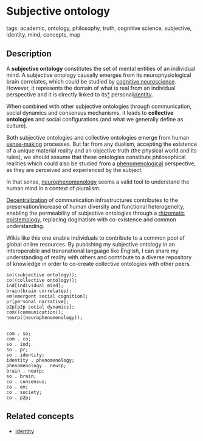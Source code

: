 # Subjective ontology

tags: academic, ontology, philosophy, truth, cognitive science, subjective, identity, mind, concepts, map

## Description

A **subjective ontology** constitutes the set of mental entities of an individual mind. A subjective ontology causally emerges from its neurophysiological brain correlates, which could be studied by [cognitive neuroscience](../../tags/neuroscience.md). However, it represents the domain of what is real from an individual perspective and it is directly linked to its[*](../notebook/pronouns.md) personal[identity](identity.md). 

When combined with other subjective ontologies through communication, social dynamics and consensus mechanisms, it leads to **collective ontologies** and social configurations (and what we generally define as culture).

Both subjective ontologies and collective ontologies emerge from human [sense-making](sense-making.md) processes.
But far from any dualism, accepting the existence of a unique material reality and an objective truth (the physical world and its rules), we should assume that these ontologies constitute philosophical realities which could also be studied from a [phenomenological](phenomenology.md) perspective, as they are perceived and experienced by the subject.

In that sense, [neurophenomenology](../../tags/neurophenomenology.md) seems a valid tool to understand the human mind in a context of pluralism.

[Decentralization](decentralization.md) of communication infrastructures contributes to the preservation/increase of human diversity and functional heterogeneity, enabling the permeability of subjective ontologies through a [rhizomatic epistemology](rhizomatic_epistemology.md), replacing dogmatism with co-existence and common understanding.

Wikis like this one enable individuals to contribute to a common pool of global online resources. By publishing my subjective ontology in an interoperable and transnational language like English, I can share my understanding of reality with others and contribute to a diverse repository of knowledge in order to co-create collective ontologies with other peers.


<tree>
    
    so((subjective ontology));
    co((collective ontology));
    ind[individual mind];
    brain(brain correlates);
    em[emergent social cognition];
    pr[personal narrative];
    p2p[p2p social dynamics];
    com((communication));
    neurp((neurophenomenology));
   

    com . so;
    com . co;
    so . ind;
    so . pr;
    so . identity;
    identity . phenomenology;
    phenomenology . neurp;
    brain . neurp;
    so . brain;
    co . consensus;
    co . em;
    co . society;
    co . p2p;

</tree>


<treeview></treview>



## Related concepts

* [identity](identity.md)